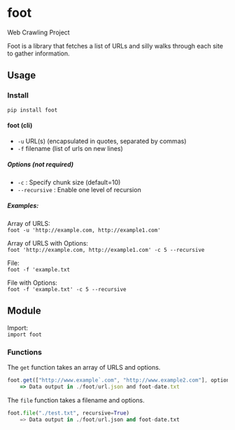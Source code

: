 # foot

Web Crawling Project

Foot is a library that fetches a list of URLs and silly walks through each site to gather information.

## Usage
### Install   

`pip install foot`  

#### foot (cli)

- `-u` URL(s) (encapsulated in quotes, separated by commas) 
- `-f` filename (list of urls on new lines)

##### Options (not required)

- `-c` : Specify chunk size (default=10)
- `--recursive` : Enable one level of recursion 

##### Examples:

Array of URLS:  
`foot -u 'http://example.com, http://example1.com'`  

Array of URLS with Options:  
`foot 'http://example.com, http://example1.com' -c 5 --recursive`  

File:  
`foot -f 'example.txt`

File with Options:  
`foot -f 'example.txt' -c 5 --recursive`   

## Module

Import:  
`import foot`  


### Functions

The `get` function takes an array of URLS and options. 

```javascript
foot.get(["http://www.example`.com", "http://www.example2.com"], options);
    => Data output in ./foot/url.json and foot-date.txt
```

The `file` function takes a filename and options. 

```python
foot.file("./test.txt", recursive=True)
    => Data output in ./foot/url.json and foot-date.txt
```